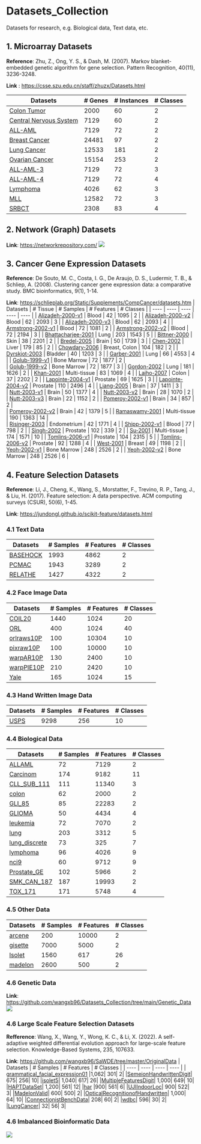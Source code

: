 # Datasets_Collection
Datasets for research, e.g. Biological data, Text data, etc.

## 1. Microarray Datasets
**Reference**: Zhu, Z., Ong, Y. S., & Dash, M. (2007). Markov blanket-embedded genetic algorithm for gene selection. Pattern Recognition, 40(11), 3236-3248.

**Link** : https://csse.szu.edu.cn/staff/zhuzx/Datasets.html

| Datasets | # Genes | # Instances | # Classes |
| ---- | ---- | ---- | ---- |
| [Colon Tumor](https://csse.szu.edu.cn/staff/zhuzx/Colon.zip) | 2000 | 60 | 2 |
| [Central Nervous System](https://csse.szu.edu.cn/staff/zhuzx/CNS.zip) | 7129 | 60 | 2 |
| [ALL-AML](https://csse.szu.edu.cn/staff/zhuzx/Leukemia.zip) | 7129 | 72 | 2 |
| [Breast Cancer](https://csse.szu.edu.cn/staff/zhuzx/Breast.zip) | 24481 | 97 | 2 |
| [Lung Cancer](https://csse.szu.edu.cn/staff/zhuzx/Lung.zip) | 12533 | 181 | 2 |
| [Ovarian Cancer](https://csse.szu.edu.cn/staff/zhuzx/Ovarian.zip) | 15154 | 253 | 2 |
| [ALL-AML-3](https://csse.szu.edu.cn/staff/zhuzx/Leukemia_3c.zip) | 7129 | 72 | 3 |
| [ALL-AML-4](https://csse.szu.edu.cn/staff/zhuzx/Leukemia_4c.zip) | 7129 | 72 | 4 |
| [Lymphoma](https://csse.szu.edu.cn/staff/zhuzx/Lymphoma.zip) | 4026 | 62 | 3 |
| [MLL](https://csse.szu.edu.cn/staff/zhuzx/MLL.zip) | 12582 | 72 | 3 |
| [SRBCT](https://csse.szu.edu.cn/staff/zhuzx/SRBCT.zip) | 2308 | 83 | 4 |

## 2. Network (Graph) Datasets
**Link**: https://networkrepository.com/
![](https://github.com/wangxb96/Datasets_Collection/blob/main/network.png)

## 3. Cancer Gene Expression Datasets
**Reference**: De Souto, M. C., Costa, I. G., De Araujo, D. S., Ludermir, T. B., & Schliep, A. (2008). Clustering cancer gene expression data: a comparative study. BMC bioinformatics, 9(1), 1-14.

**Link**: https://schlieplab.org/Static/Supplements/CompCancer/datasets.htm
| Datasets | # Tissue | # Samples | # Features | # Classes |
| ---- | ---- | ---- | ---- | ---- |
| [Alizadeh-2000-v1](https://github.com/wangxb96/EODE/blob/master/OriginalData/Alizadeh-2000-v1.mat)	|	Blood	| 42	|	1095	|	2	 |
| [Alizadeh-2000-v2](https://github.com/wangxb96/EODE/blob/master/OriginalData/Alizadeh-2000-v2.mat)	|	Blood	|	62	|	2093	|	3	 |
| [Alizadeh-2000-v3](https://github.com/wangxb96/EODE/blob/master/OriginalData/Alizadeh-2000-v3.mat)	|	Blood	|	62	|	2093	|	4	 |
| [Armstrong-2002-v1](https://github.com/wangxb96/EODE/blob/master/OriginalData/Armstrong-2002-v1.mat)	|	Blood	|	72	|	1081	|	2  |
| [Armstrong-2002-v2](https://github.com/wangxb96/EODE/blob/master/OriginalData/Armstrong-2002-v2.mat)	|	Blood	|	72	|	2194	|	3  |
| [Bhattacharjee-2001](https://github.com/wangxb96/EODE/blob/master/OriginalData/Bhattacharjee-2001.mat) | Lung	|	203	|	1543	|	5	 |
| [Bittner-2000](https://github.com/wangxb96/EODE/blob/master/OriginalData/Bittner-2000.mat)	|	Skin	|	38	|	2201	|	2 | 
| [Bredel-2005](https://github.com/wangxb96/EODE/blob/master/OriginalData/Bredel-2005.mat)	|	Brain	|	50	|	1739	|	3	| 
| [Chen-2002](https://github.com/wangxb96/EODE/blob/master/OriginalData/Chen-2002.mat)	|	Liver	|	179	| 85	|	2	| 
| [Chowdary-2006](https://github.com/wangxb96/EODE/blob/master/OriginalData/Chowdary-2006.mat)	|	Breast, Colon	|	104	|	182	|	2	|
| [Dyrskjot-2003](https://github.com/wangxb96/EODE/blob/master/OriginalData/Dyrskjot-2003.mat)	|	Bladder	|	40	|	1203	|	3 | 
| [Garber-2001](https://github.com/wangxb96/EODE/blob/master/OriginalData/Garber-2001.mat)	|	Lung	|	66	|	4553	|	4	 |
| [Golub-1999-v1](https://github.com/wangxb96/EODE/blob/master/OriginalData/Golub-1999-v1.mat)	|	Bone Marrow	|	72	|	1877	|	2	| 	
| [Golub-1999-v2](https://github.com/wangxb96/EODE/blob/master/OriginalData/Golub-1999-v2.mat)	|	Bone Marrow	|	72	|	1877	|	3	|
| [Gordon-2002](https://github.com/wangxb96/EODE/blob/master/OriginalData/Gordon-2002.mat)	|	Lung	|	181	|	1626	|	2 |
| [Khan-2001](https://github.com/wangxb96/EODE/blob/master/OriginalData/Khan-2001_database.mat)	|	Multi-tissue	|	83	|	1069	|	4	|
| [Laiho-2007](https://github.com/wangxb96/EODE/blob/master/OriginalData/Laiho-2007_database.mat)	|	Colon	|	37	|	2202	|	2	|
| [Lapointe-2004-v1](https://github.com/wangxb96/EODE/blob/master/OriginalData/Lapointe-2004-v1.mat)	|	Prostate	|	69	|	1625	|	3	 |
| [Lapointe-2004-v2](https://github.com/wangxb96/EODE/blob/master/OriginalData/Lapointe-2004-v2.mat)	|	Prostate	|	110	|	2496	|	4	|
| [Liang-2005](https://github.com/wangxb96/EODE/blob/master/OriginalData/Liang-2005.mat)	|	Brain	|	37	|	1411	|	3	 |	
| [Nutt-2003-v1](https://github.com/wangxb96/EODE/blob/master/OriginalData/Nutt-2003-v1.mat)	|	Brain	|	50	|	1377	|	4 |
| [Nutt-2003-v2](https://github.com/wangxb96/EODE/blob/master/OriginalData/Nutt-2003-v2.mat)	|	Brain	|	28	|	1070	|	2	| 	
| [Nutt-2003-v3](https://github.com/wangxb96/EODE/blob/master/OriginalData/Nutt-2003-v3.mat)	|	Brain	|	22	|	1152	|	2	|
| [Pomeroy-2002-v1](https://github.com/wangxb96/EODE/blob/master/OriginalData/Pomeroy-2002-v1.mat)	|	Brain	|	34	|	857	|	2	| 	
| [Pomeroy-2002-v2](https://github.com/wangxb96/EODE/blob/master/OriginalData/Pomeroy-2002-v2.mat)	|	Brain	|	42	|	1379 | 5	| 
| [Ramaswamy-2001](https://github.com/wangxb96/EODE/blob/master/OriginalData/Ramaswamy-2001_database.mat)	|	Multi-tissue	|	190	|	1363	|	14 |	 
| [Risinger-2003](https://github.com/wangxb96/EODE/blob/master/OriginalData/Risinger-2003.mat)	|	Endometrium	|	42	|	1771	|	4	 |
| [Shipp-2002-v1](https://github.com/wangxb96/EODE/blob/master/OriginalData/Shipp-2002-v1.mat)	|	Blood	|	77	|	798	|	2 |	
| [Singh-2002](https://github.com/wangxb96/EODE/blob/master/OriginalData/Singh-2002.mat)	|	Prostate	|	102	|	339	|	2 |
| [Su-2001](https://github.com/wangxb96/EODE/blob/master/OriginalData/Su-2001.mat)	|	Multi-tissue	|	174	|	1571	|	10 |
| [Tomlins-2006-v1](https://github.com/wangxb96/EODE/blob/master/OriginalData/Tomlins-2006-v1.mat)	|	Prostate	|	104	| 2315 | 5	|
| [Tomlins-2006-v2](https://github.com/wangxb96/EODE/blob/master/OriginalData/Tomlins-2006-v2.mat)	|	Prostate	|	92	|	1288 |	4 |
| [West-2001](https://github.com/wangxb96/EODE/blob/master/OriginalData/West-2001.mat)	|	Breast	|	49	|	1198	|	2	 |
| [Yeoh-2002-v1](https://github.com/wangxb96/EODE/blob/master/OriginalData/Yeoh-2002-v1.mat)	|	Bone Marrow	|	248	|	2526	|	2 |
| [Yeoh-2002-v2](https://github.com/wangxb96/EODE/blob/master/OriginalData/Yeoh-2002-v2.mat)	|	Bone Marrow	|	248	|	2526	|	6 |

## 4. Feature Selection Datasets
**Reference**: Li, J., Cheng, K., Wang, S., Morstatter, F., Trevino, R. P., Tang, J., & Liu, H. (2017). Feature selection: A data perspective. ACM computing surveys (CSUR), 50(6), 1-45.

**Link**: https://jundongl.github.io/scikit-feature/datasets.html

### 4.1 Text Data
| Datasets | # Samples | # Features | # Classes |
| ---- | ---- | ---- | ---- | 
| [BASEHOCK](https://jundongl.github.io/scikit-feature/files/datasets/BASEHOCK.mat) | 1993 | 4862 | 2 |
| [PCMAC](https://jundongl.github.io/scikit-feature/files/datasets/PCMAC.mat) |  1943 |	3289	| 2 |
| [RELATHE](https://jundongl.github.io/scikit-feature/files/datasets/RELATHE.mat) | 1427 | 4322 | 2 |

### 4.2 Face Image Data
| Datasets | # Samples | # Features | # Classes |
| ---- | ---- | ---- | ---- | 
|	[COIL20](https://jundongl.github.io/scikit-feature/files/datasets/COIL20.mat)	|	1440	|	1024	|	20	|
|	[ORL](https://jundongl.github.io/scikit-feature/files/datasets/ORL.mat)	|	400	|	1024	|	40	|
|	[orlraws10P](https://jundongl.github.io/scikit-feature/files/datasets/orlraws10P.mat)	|	100	|	10304	|	10	|
|	[pixraw10P](https://jundongl.github.io/scikit-feature/files/datasets/pixraw10.Pmat)	|	100	|	10000	|	10	|
|	[warpAR10P](https://jundongl.github.io/scikit-feature/files/datasets/warpAR10P.mat)	|	130	|	2400	|	10	|
|	[warpPIE10P](https://jundongl.github.io/scikit-feature/files/datasets/warpPIE10P.mat)	|	210	|	2420	|	10	|
|	[Yale](https://jundongl.github.io/scikit-feature/files/datasets/Yale.mat)	|	165	|	1024	|	15	|

### 4.3 Hand Written Image Data
| Datasets | # Samples | # Features | # Classes |
| ---- | ---- | ---- | ---- | 
| [USPS](https://jundongl.github.io/scikit-feature/files/datasets/USPS.mat)	| 9298 |	256	| 10 |

### 4.4 Biological Data
| Datasets | # Samples | # Features | # Classes |
| ---- | ---- | ---- | ---- | 
|	[ALLAML](https://jundongl.github.io/scikit-feature/files/datasets/ALLAML.mat)	|	72	|	7129	|	2	|
|	[Carcinom](https://jundongl.github.io/scikit-feature/files/datasets/Carcino.mat)	|	174	|	9182	|	11	|
|	[CLL_SUB_111](https://jundongl.github.io/scikit-feature/files/datasets/CLL_SUB_111.mat)	|	111	|	11340	|	3	|
|	[colon](https://jundongl.github.io/scikit-feature/files/datasets/colon.mat)	|	62	|	2000	|	2	|
|	[GLI_85](https://jundongl.github.io/scikit-feature/files/datasets/GLI_85.mat)	|	85	|	22283	|	2	|
|	[GLIOMA](https://jundongl.github.io/scikit-feature/files/datasets/GLIOMA.mat)	|	50	|	4434	|	4	|
|	[leukemia](https://jundongl.github.io/scikit-feature/files/datasets/leukemia.mat)	|	72	|	7070	|	2	|
|	[lung](https://jundongl.github.io/scikit-feature/files/datasets/lung.mat)	|	203	|	3312	|	5	|
|	[lung_discrete](https://jundongl.github.io/scikit-feature/files/datasets/lung_discrete.mat)	|	73	|	325	|	7	|
|	[lymphoma](https://jundongl.github.io/scikit-feature/files/datasets/lymphoma.mat)	|	96	|	4026	|	9	|
|	[nci9](https://jundongl.github.io/scikit-feature/files/datasets/nci9.mat)	|	60	|	9712	|	9	|
|	[Prostate_GE](https://jundongl.github.io/scikit-feature/files/datasets/Prostate_GE.mat)	|	102	|	5966	|	2	|
|	[SMK_CAN_187](https://jundongl.github.io/scikit-feature/files/datasets/SMK_CAN_187.mat)	|	187	|	19993	|	2	|
|	[TOX_171](https://jundongl.github.io/scikit-feature/files/datasets/TOX_171.mat)	|	171	|	5748	|	4	|


### 4.5 Other Data
| Datasets | # Samples | # Features | # Classes |
| ---- | ---- | ---- | ---- | 
| [arcene](https://jundongl.github.io/scikit-feature/files/datasets/arcene.mat) | 200 |	10000 |	2 |
| [gisette](https://jundongl.github.io/scikit-feature/files/datasets/gisette.mat)	| 7000	| 5000 | 2 |
| [Isolet](https://jundongl.github.io/scikit-feature/files/datasets/Isolet.mat)	| 1560	| 617 |	26 |
| [madelon](https://jundongl.github.io/scikit-feature/files/datasets/madelon.mat)	| 2600	| 500	| 2 |

### 4.6 Genetic Data
**Link**: https://github.com/wangxb96/Datasets_Collection/tree/main/Genetic_Data
![](https://github.com/wangxb96/Datasets_Collection/blob/main/Genetic_Data/Original/genetic_data.png)

### 4.6 Large Scale Feature Selection Datasets
**Refference**: Wang, X., Wang, Y., Wong, K. C., & Li, X. (2022). A self-adaptive weighted differential evolution approach for large-scale feature selection. Knowledge-Based Systems, 235, 107633.

**Link**: https://github.com/wangxb96/SaWDE/tree/master/OriginalData
| Datasets | # Samples | # Features | # Classes |
| ---- | ---- | ---- | ---- | 
| [grammatical_facial_expression01](https://github.com/wangxb96/SaWDE/blob/master/OriginalData/grammatical_facial_expression01.txt) |1,062| 301| 2|
|[SemeionHandwrittenDigit](https://github.com/wangxb96/SaWDE/blob/master/OriginalData/SemeionHandwrittenDigit.txt)| 675| 256| 10|
|[isolet5](https://github.com/wangxb96/SaWDE/blob/master/OriginalData/isolet5.txt)| 1,040| 617| 26|
|[MultipleFeaturesDigit](https://github.com/wangxb96/SaWDE/blob/master/OriginalData/MultipleFeaturesDigit.txt)| 1,000| 649| 10|
|[HAPTDataSet](https://github.com/wangxb96/SaWDE/blob/master/OriginalData/HAPTDataSet.txt)| 1,200| 561| 12|
|[har](https://github.com/wangxb96/SaWDE/blob/master/OriginalData/har.txt) |900| 561| 6|
|[UJIIndoorLoc](https://github.com/wangxb96/SaWDE/blob/master/OriginalData/UJIIndoorLoc.txt)| 900| 522| 3|
|[MadelonValid](https://github.com/wangxb96/SaWDE/blob/master/OriginalData/MadelonValid.txt)| 600| 500| 2|
|[OpticalRecognitionofHandwritten](https://github.com/wangxb96/SaWDE/blob/master/OriginalData/OpticalRecognitionofHandwritten.txt)| 1,000| 64| 10|
|[ConnectionistBenchData](https://github.com/wangxb96/SaWDE/blob/master/OriginalData/ConnectionistBenchData.txt)| 208| 60| 2|
|[wdbc](https://github.com/wangxb96/SaWDE/blob/master/OriginalData/wdbc.txt)| 596| 30| 2|
|[LungCancer](https://github.com/wangxb96/SaWDE/blob/master/OriginalData/LungCancer.txt)| 32| 56| 3|

### 4.6 Imbalanced Bioinformatic Data
![](https://raw.githubusercontent.com/wangxb96/Datasets_Collection/main/Imbalance_Bio.png)


